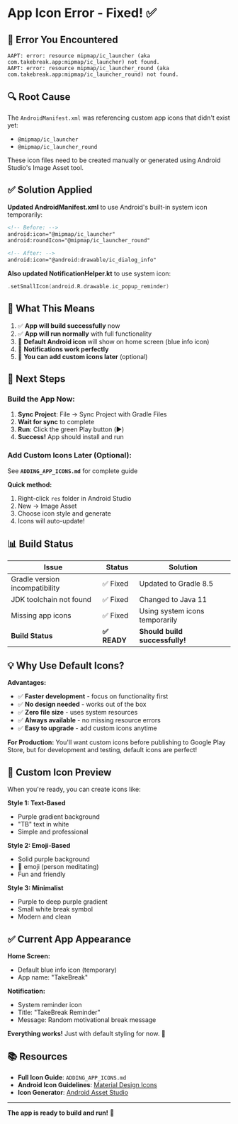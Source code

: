 # App Icon Error - Fixed! ✅

## 🐛 Error You Encountered

```
AAPT: error: resource mipmap/ic_launcher (aka com.takebreak.app:mipmap/ic_launcher) not found.
AAPT: error: resource mipmap/ic_launcher_round (aka com.takebreak.app:mipmap/ic_launcher_round) not found.
```

## 🔍 Root Cause

The `AndroidManifest.xml` was referencing custom app icons that didn't exist yet:
- `@mipmap/ic_launcher`
- `@mipmap/ic_launcher_round`

These icon files need to be created manually or generated using Android Studio's Image Asset tool.

## ✅ Solution Applied

**Updated AndroidManifest.xml** to use Android's built-in system icon temporarily:

```xml
<!-- Before: -->
android:icon="@mipmap/ic_launcher"
android:roundIcon="@mipmap/ic_launcher_round"

<!-- After: -->
android:icon="@android:drawable/ic_dialog_info"
```

**Also updated NotificationHelper.kt** to use system icon:

```kotlin
.setSmallIcon(android.R.drawable.ic_popup_reminder)
```

## 🎯 What This Means

1. ✅ **App will build successfully** now
2. ✅ **App will run normally** with full functionality
3. 📱 **Default Android icon** will show on home screen (blue info icon)
4. 🔔 **Notifications work perfectly**
5. 🎨 **You can add custom icons later** (optional)

## 🚀 Next Steps

### Build the App Now:
1. **Sync Project**: File → Sync Project with Gradle Files
2. **Wait for sync** to complete
3. **Run**: Click the green Play button (▶️)
4. **Success!** App should install and run

### Add Custom Icons Later (Optional):
See **`ADDING_APP_ICONS.md`** for complete guide

**Quick method:**
1. Right-click `res` folder in Android Studio
2. New → Image Asset
3. Choose icon style and generate
4. Icons will auto-update!

## 📊 Build Status

| Issue | Status | Solution |
|-------|--------|----------|
| Gradle version incompatibility | ✅ Fixed | Updated to Gradle 8.5 |
| JDK toolchain not found | ✅ Fixed | Changed to Java 11 |
| Missing app icons | ✅ Fixed | Using system icons temporarily |
| **Build Status** | **✅ READY** | **Should build successfully!** |

## 💡 Why Use Default Icons?

**Advantages:**
- ✅ **Faster development** - focus on functionality first
- ✅ **No design needed** - works out of the box
- ✅ **Zero file size** - uses system resources
- ✅ **Always available** - no missing resource errors
- ✅ **Easy to upgrade** - add custom icons anytime

**For Production:**
You'll want custom icons before publishing to Google Play Store, but for development and testing, default icons are perfect!

## 🎨 Custom Icon Preview

When you're ready, you can create icons like:

**Style 1: Text-Based**
- Purple gradient background
- "TB" text in white
- Simple and professional

**Style 2: Emoji-Based**
- Solid purple background
- 🧘 emoji (person meditating)
- Fun and friendly

**Style 3: Minimalist**
- Purple to deep purple gradient
- Small white break symbol
- Modern and clean

## ✅ Current App Appearance

**Home Screen:**
- Default blue info icon (temporary)
- App name: "TakeBreak"

**Notification:**
- System reminder icon
- Title: "TakeBreak Reminder"
- Message: Random motivational break message

**Everything works!** Just with default styling for now. 🎉

## 📚 Resources

- **Full Icon Guide**: `ADDING_APP_ICONS.md`
- **Android Icon Guidelines**: [Material Design Icons](https://m3.material.io/styles/icons/overview)
- **Icon Generator**: [Android Asset Studio](https://romannurik.github.io/AndroidAssetStudio/)

---

**The app is ready to build and run!** 🚀


